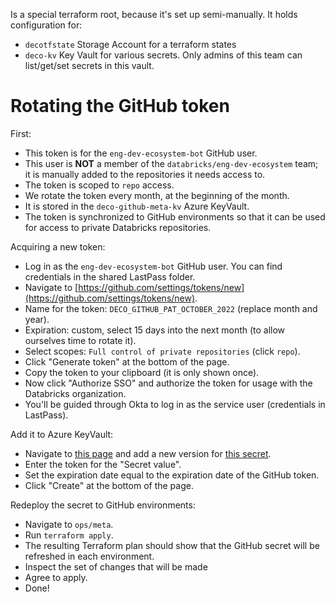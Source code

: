 Is a special terraform root, because it's set up semi-manually. It holds configuration for:

* `decotfstate` Storage Account for a terraform states
* `deco-kv` Key Vault for various secrets. Only admins of this team can list/get/set secrets in this vault.

# Rotating the GitHub token

First:
* This token is for the `eng-dev-ecosystem-bot` GitHub user.
* This user is **NOT** a member of the `databricks/eng-dev-ecosystem` team; it is manually added to the repositories it needs access to.
* The token is scoped to `repo` access.
* We rotate the token every month, at the beginning of the month.
* It is stored in the `deco-github-meta-kv` Azure KeyVault.
* The token is synchronized to GitHub environments so that it can be used for access to private Databricks repositories.


Acquiring a new token:
* Log in as the `eng-dev-ecosystem-bot` GitHub user. You can find credentials in the shared LastPass folder.
* Navigate to [https://github.com/settings/tokens/new](https://github.com/settings/tokens/new).
* Name for the token: `DECO_GITHUB_PAT_OCTOBER_2022` (replace month and year).
* Expiration: custom, select 15 days into the next month (to allow ourselves time to rotate it).
* Select scopes: `Full control of private repositories` (click `repo`).
* Click "Generate token" at the bottom of the page.
* Copy the token to your clipboard (it is only shown once).
* Now click "Authorize SSO" and authorize the token for usage with the Databricks organization.
* You'll be guided through Okta to log in as the service user (credentials in LastPass).

Add it to Azure KeyVault:
* Navigate to [this page][deco-gh-meta-kv] and add a new version for [this secret](deco-github-token).
* Enter the token for the "Secret value".
* Set the expiration date equal to the expiration date of the GitHub token.
* Click "Create" at the bottom of the page.

Redeploy the secret to GitHub environments:
* Navigate to `ops/meta`.
* Run `terraform apply`.
* The resulting Terraform plan should show that the GitHub secret will be refreshed in each environment.
* Inspect the set of changes that will be made
* Agree to apply.
* Done!

[deco-gh-meta-kv]: https://portal.azure.com/#@dbtestcustomer.onmicrosoft.com/resource/subscriptions/36f75872-9ace-4c20-911c-aea8eba2945c/resourceGroups/eng-dev-ecosystem-rg/providers/Microsoft.KeyVault/vaults/deco-gh-meta/secrets

[deco-github-token]: https://portal.azure.com/#@dbtestcustomer.onmicrosoft.com/asset/Microsoft_Azure_KeyVault/Secret/https://deco-gh-meta.vault.azure.net/secrets/DECO-GITHUB-TOKEN
